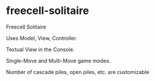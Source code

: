 # freecell-solitaire
Freecell Solitaire

Uses Model, View, Controller.

Textual View in the Console.

Single-Move and Multi-Move game modes.

Number of cascade piles, open piles, etc. are customizable  

